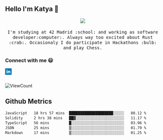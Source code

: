 
## Hello I'm Katya :wave:

<p align="center">
  <img src="https://raw.githubusercontent.com/coderjojo/coderjojo/master/img/github.gif" width=100>
  <br><br>
  <samp>
    I'm studying at 42 Madrid :school: </a> and working as software developer:computer:. Always way too excited about Rust :crab:. Occasionaly I do participate in Hackathons :bulb: and play Chess.
  </samp>
</p>

### Connect with me :smiley:
<a href="https://www.linkedin.com/in/ekaterina-prusakova-b209b494/">
  <img align="left" alt="Katya Prusakova" width="21px" src="https://raw.githubusercontent.com/edent/SuperTinyIcons/099dc12b59179d07d534069bc8551718f786d91a/images/svg/linkedin.svg" />
</a>
<br/><br/>


<!--  ![visitors](https://visitor-badge.glitch.me/badge?page_id=KatyaPrusakova/KatyaPrusakova) -->

![ViewCount](https://views.whatilearened.today/views/github/KatyaPrusakova/views.svg)

## Github Metrics

<!--START_SECTION:waka-->

```text
JavaScript   18 hrs 57 mins  ████████████████████░░░░░   80.12 %
Solidity     2 hrs 38 mins   ██▓░░░░░░░░░░░░░░░░░░░░░░   11.17 %
TypeScript   56 mins         █░░░░░░░░░░░░░░░░░░░░░░░░   03.96 %
JSON         25 mins         ▒░░░░░░░░░░░░░░░░░░░░░░░░   01.79 %
Markdown     17 mins         ▒░░░░░░░░░░░░░░░░░░░░░░░░   01.25 %
```

<!--END_SECTION:waka-->